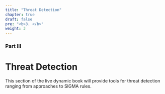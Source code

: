 ```yaml
---
title: "Threat Detection"
chapter: true
draft: false
pre: "<b>3. </b>"
weight: 3
---
```


### Part III

# Threat Detection

This section of the live dynamic book will provide tools for threat detection ranging from approaches to SIGMA rules.